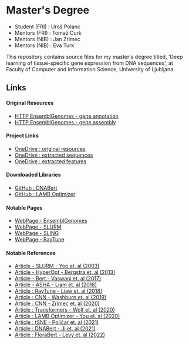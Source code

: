 # Master's Degree

- Student (FRI) : Uroš Polanc
- Mentors (FRI) : Tomaž Curk
- Mentors (NIB) : Jan Zrimec
- Mentors (NIB) : Eva Turk

This repository contains source files for my master's degree titled, 'Deep learning of tissue-specific gene expression from DNA sequences', at Faculty of Computer and Information Science, University of Ljubljana.

## Links

#### Original Resources

- [HTTP EnsemblGenomes - gene annotation](https://ftp.ensemblgenomes.org/pub/plants/release-36/gff3/arabidopsis_thaliana/)
- [HTTP EnsemblGenomes - gene assembly](https://ftp.ensemblgenomes.org/pub/plants/release-36/fasta/arabidopsis_thaliana/dna/)

#### Project Links

- [OneDrive : original resources](https://unilj-my.sharepoint.com/:u:/g/personal/up4472_student_uni-lj_si/EclV-VL9zfBMlo3ONMsrF30Bp6SkPrg_cXO9R-oeERuR3A?e=C1jvAC)
- [OneDrive : extracted sequences](https://unilj-my.sharepoint.com/:u:/g/personal/up4472_student_uni-lj_si/EakWdR8gnABKmrFO7F5aSJ8BIA0Gdop7omRRSITf_plmdw?e=uIkU78)
- [OneDrive : extracted features](https://unilj-my.sharepoint.com/:u:/g/personal/up4472_student_uni-lj_si/Ed7lfBxtoHBHm68r2iVF3hMBBe1JzRm87l5dex0yPNiX0w?e=rdQqMO)

#### Downloaded Libraries

- [GitHub : DNABert](https://github.com/jerryji1993/DNABERT)
- [GitHub : LAMB Optimizer](https://github.com/cybertronai/pytorch-lamb)

#### Notable Pages

- [WebPage - EnsemblGenomes](https://ensemblgenomes.org/)
- [WebPage - SLURM](https://slurm.schedmd.com)
- [WebPage - SLING](https://www.sling.si/sling/en/)
- [WebPage - RayTune](https://docs.ray.io/en/latest/tune/index.html)

#### Notable References

- [Article - SLURM - Yoo et. al (2003)](https://link.springer.com/chapter/10.1007/10968987_3)
- [Article - HyperOpt - Bergstra et. al (2013)](https://arxiv.org/abs/1209.5111)
- [Article - Bert - Vaswani et. al (2017)](https://arxiv.org/abs/1706.03762)
- [Article - ASHA - Liam et. al (2018)](https://arxiv.org/abs/1810.05934)
- [Article : RayTune - Liaw et. al (2018)](https://arxiv.org/abs/1807.05118)
- [Article : CNN - Washburn et. al (2019)](https://www.pnas.org/doi/10.1073/pnas.1814551116)
- [Article : CNN - Zrimec et. al (2020)](https://www.nature.com/articles/s41467-020-19921-4)
- [Article : Transformers - Wolf et. al (2020)](https://aclanthology.org/2020.emnlp-demos.6/)
- [Article : LAMB Optimizer - You et. al (2020)](https://arxiv.org/abs/1904.00962)
- [Article : tSNE - Poličar et. al (2021)](https://link.springer.com/article/10.1007/s10994-021-06043-1)
- [Article : DNABert - Ji et. al (2021)](https://academic.oup.com/bioinformatics/article/37/15/2112/6128680)
- [Article : FloraBert - Levy et. al (2022)](https://europepmc.org/article/ppr/ppr537980)
